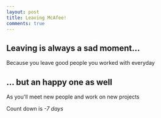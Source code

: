 ```yaml
---
layout: post
title: Leaving McAfee!
comments: true
---
```


## Leaving is always a sad moment...

Because you leave good people you worked with everyday

## ... but an happy one as well

As you'll meet new people and work on new projects


Count down is _-7 days_




